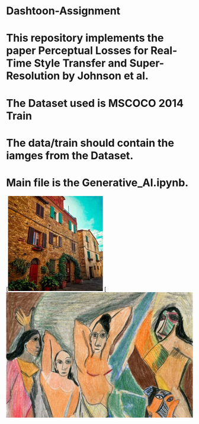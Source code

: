 # Dashtoon-Assignment
# This repository implements the paper Perceptual Losses for Real-Time Style Transfer and Super-Resolution by Johnson et al.
# The Dataset used is MSCOCO 2014 Train
# The data/train should contain the iamges from the Dataset.
# Main file is the Generative_AI.ipynb.
[![Description of image](https://github.com/AravindVepati/Dashtoon-Assignment/blob/main/Original_image.jpeg) [![Description of image](https://github.com/AravindVepati/Dashtoon-Assignment/blob/main/Artistic_style.jpeg)

